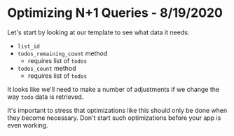 
# Optimizing N+1 Queries - 8/19/2020

Let's start by looking at our template to see what data it needs:
* `list_id`
* `todos_remaining_count` method
  * requires list of `todos`
* `todos_count` method
  * requires list of `todos`

It looks like we'll need to make a number of adjustments if we change the way `todo` data is retrieved.

It's important to stress that optimizations like this should only be done when they become necessary. Don't start such optimizations before your app is even working.
